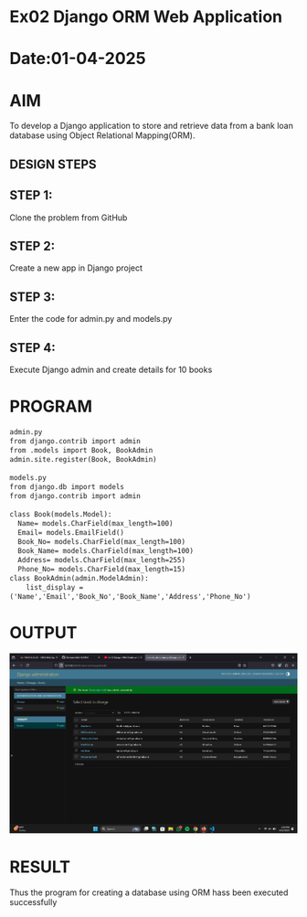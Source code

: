 # Ex02 Django ORM Web Application
# Date:01-04-2025
# AIM
To develop a Django application to store and retrieve data from a bank loan database using Object Relational Mapping(ORM).

## DESIGN STEPS
## STEP 1:
Clone the problem from GitHub

## STEP 2:
Create a new app in Django project

## STEP 3:
Enter the code for admin.py and models.py

## STEP 4:
Execute Django admin and create details for 10 books

# PROGRAM
```
admin.py
from django.contrib import admin
from .models import Book, BookAdmin
admin.site.register(Book, BookAdmin)

models.py
from django.db import models
from django.contrib import admin

class Book(models.Model):
  Name= models.CharField(max_length=100)
  Email= models.EmailField()
  Book_No= models.CharField(max_length=100)
  Book_Name= models.CharField(max_length=100)
  Address= models.CharField(max_length=255)
  Phone_No= models.CharField(max_length=15)
class BookAdmin(admin.ModelAdmin):
    list_display = ('Name','Email','Book_No','Book_Name','Address','Phone_No')

```
# OUTPUT

![alt text](<Screenshot 2025-04-21 141932.png>)
# RESULT
Thus the program for creating a database using ORM hass been executed successfully
